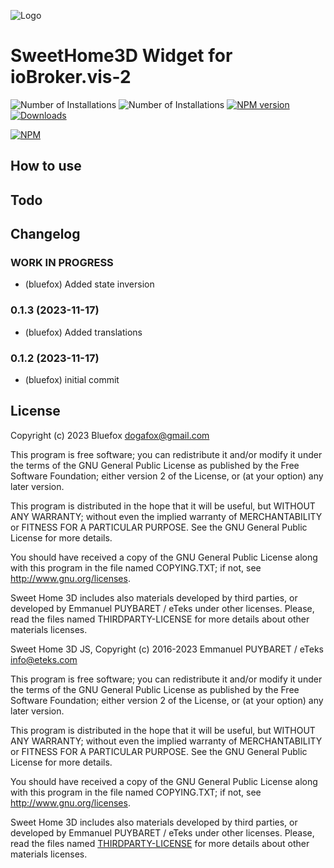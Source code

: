 ![Logo](admin/vis-2-widgets-material.png)
# SweetHome3D Widget for ioBroker.vis-2

![Number of Installations](http://iobroker.live/badges/vis-2-widgets-material-installed.svg) ![Number of Installations](http://iobroker.live/badges/vis-2-widgets-material-stable.svg) [![NPM version](http://img.shields.io/npm/v/iobroker.vis-2-widgets-material.svg)](https://www.npmjs.com/package/iobroker.vis-2-widgets-material)
[![Downloads](https://img.shields.io/npm/dm/iobroker.vis-2-widgets-material.svg)](https://www.npmjs.com/package/iobroker.vis-2-widgets-material)

[![NPM](https://nodei.co/npm/iobroker.vis-2-widgets-material.png?downloads=true)](https://nodei.co/npm/iobroker.vis-2-widgets-material/)

## How to use

## Todo

<!--
    Placeholder for the next version (at the beginning of the line):
    ### **WORK IN PROGRESS**
-->

## Changelog
### **WORK IN PROGRESS**
* (bluefox) Added state inversion

### 0.1.3 (2023-11-17)
* (bluefox) Added translations

### 0.1.2 (2023-11-17)
* (bluefox) initial commit

## License
Copyright (c) 2023 Bluefox <dogafox@gmail.com>

This program is free software; you can redistribute it and/or modify it under the
terms of the GNU General Public License as published by the Free Software Foundation;
either version 2 of the License, or (at your option) any later version.

This program is distributed in the hope that it will be useful, but WITHOUT ANY WARRANTY;
without even the implied warranty of MERCHANTABILITY or FITNESS FOR A PARTICULAR PURPOSE.
See the GNU General Public License for more details.

You should have received a copy of the GNU General Public License along with this program
in the file named COPYING.TXT; if not, see <http://www.gnu.org/licenses>.

Sweet Home 3D includes also materials developed by third parties, or developed by Emmanuel PUYBARET / eTeks
under other licenses.
Please, read the files named THIRDPARTY-LICENSE for more details about other materials licenses.



Sweet Home 3D JS, Copyright (c) 2016-2023 Emmanuel PUYBARET / eTeks <info@eteks.com>

This program is free software; you can redistribute it and/or modify it under the
terms of the GNU General Public License as published by the Free Software Foundation;
either version 2 of the License, or (at your option) any later version.

This program is distributed in the hope that it will be useful, but WITHOUT ANY WARRANTY;
without even the implied warranty of MERCHANTABILITY or FITNESS FOR A PARTICULAR PURPOSE.
See the GNU General Public License for more details.

You should have received a copy of the GNU General Public License along with this program
in the file named COPYING.TXT; if not, see <http://www.gnu.org/licenses>.

Sweet Home 3D includes also materials developed by third parties, or developed by Emmanuel PUYBARET / eTeks
under other licenses.
Please, read the files named [THIRDPARTY-LICENSE](licenses/licenses.md) for more details about other materials licenses.
